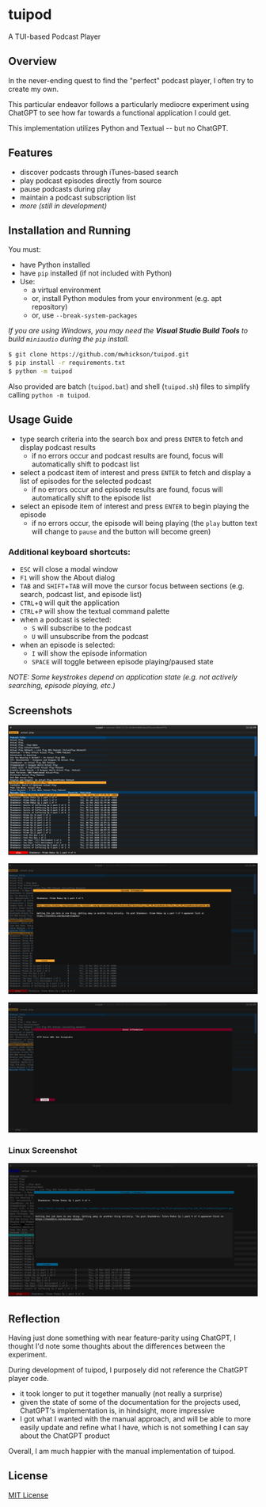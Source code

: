 # tuipod

A TUI-based Podcast Player

## Overview

In the never-ending quest to find the "perfect" podcast player, I often try to create my own.

This particular endeavor follows a particularly mediocre experiment using ChatGPT to see how far towards a functional application I could get.

This implementation utilizes Python and Textual -- but no ChatGPT.

## Features

- discover podcasts through iTunes-based search
- play podcast episodes directly from source
- pause podcasts during play
- maintain a podcast subscription list
- *more (still in development)*

## Installation and Running

You must:

- have Python installed
- have `pip` installed (if not included with Python)
- Use:
  - a virtual environment 
  - or, install Python modules from your environment (e.g. apt repository) 
  - or, use `--break-system-packages`

*If you are using Windows, you may need the **Visual Studio Build Tools** to build `miniaudio` during the `pip` install.*

```bash
$ git clone https://github.com/mwhickson/tuipod.git
$ pip install -r requirements.txt
$ python -m tuipod
```

Also provided are batch (`tuipod.bat`) and shell (`tuipod.sh`) files to simplify calling `python -m tuipod`.  

## Usage Guide

- type search criteria into the search box and press `ENTER` to fetch and display podcast results
  - if no errors occur and podcast results are found, focus will automatically shift to podcast list
- select a podcast item of interest and press `ENTER` to fetch and display a list of episodes for the selected podcast
  - if no errors occur and episode results are found, focus will automatically shift to the episode list
- select an episode item of interest and press `ENTER` to begin playing the episode
  - if no errors occur, the episode will being playing (the `play` button text will change to `pause` and the button will become green)

### Additional keyboard shortcuts:

- `ESC` will close a modal window
- `F1` will show the About dialog 
- `TAB` and `SHIFT`+`TAB` will move the cursor focus between sections (e.g. search, podcast list, and episode list)
- `CTRL`+`Q` will quit the application
- `CTRL`+`P` will show the textual command palette
- when a podcast is selected:
  - `S` will subscribe to the podcast
  - `U` will unsubscribe from the podcast
- when an episode is selected:
  - `I` will show the episode information
  - `SPACE` will toggle between episode playing/paused state

*NOTE: Some keystrokes depend on application state (e.g. not actively searching, episode playing, etc.)*

## Screenshots

![tuipod playing a podcast](tuipod.png)

![tuipod showing episode information](tuipod-episode-info.png)

![tuipod showing error information](tuipod-error-info.png)

### Linux Screenshot

![tuipod running on Linux (Ubuntu via WSL)](tuipod-linux-ubuntu-wsl.png)

## Reflection

Having just done something with near feature-parity using ChatGPT, I thought I'd note some thoughts about the differences between the experiment.

During development of tuipod, I purposely did not reference the ChatGPT player code.

- it took longer to put it together manually (not really a surprise)
- given the state of some of the documentation for the projects used, ChatGPT's implementation is, in hindsight, more impressive
- I got what I wanted with the manual approach, and will be able to more easily update and refine what I have, which is not something I can say about the ChatGPT product

Overall, I am much happier with the manual implementation of tuipod.

## License

[MIT License](LICENSE)
